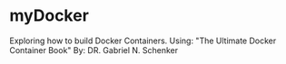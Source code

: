 # myDocker
Exploring how to build Docker Containers. Using: "The Ultimate Docker Container Book" By: DR. Gabriel N. Schenker
